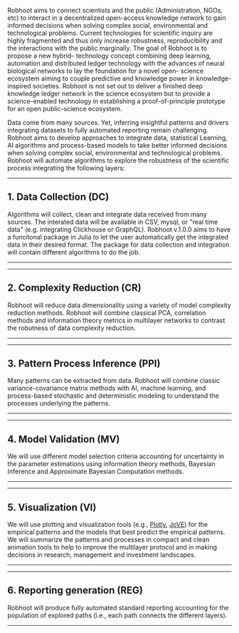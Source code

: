 Robhoot aims to connect scientists and the public (Administration, NGOs, etc) to interact in a decentralized open-access
knowledge network to gain informed decisions when solving complex social, environmental and technological problems. Current technologies for scientific inquiry are highly
fragmented and thus only increase robustness, reproducibility and the interactions with the public marginally. The goal of Robhoot is to propose a new hybrid-
technology concept combining deep learning, automation and distributed ledger technology with the advances of neural biological networks to lay the foundation for a novel open-
science ecosystem aiming to couple predictive and knowledge power in knowledge-inspired societies. Robhoot is not set out to deliver a finished deep knowledge ledger
network in the science ecosystem but to provide a science-enabled technology in establishing a proof-of-principle prototype for an open public-science ecosystem.

Data come from many sources. Yet, inferring insightful patterns and drivers integrating datasets to fully automated reporting remain challenging. 
Robhoot aims to develop approaches to integrate data, statistical Learning, AI algorithms and process-based models to take better informed decisions when solving complex social, environmental and technological problems. Robhoot will automate algorithms to explore the robustness of the scientific process integrating the following layers:

______________________________________________________________________________________________________________________________________________________________________________________
## 1. Data Collection (DC)

Algorithms will collect, clean and integrate data received from many sources. The interated data will be available in CSV, mysql, or "real time data" (e.g. integrating Clickhouse or GraphQL). Robhoot v.1.0.0 aims to have a funcitonal package in Julia to let the user automatically get the integrated data in their desired format. The package for data collection and integration will contain different algorithms to do the job.
______________________________________________________________________________________________________________________________________________________________________________________

______________________________________________________________________________________________________________________________________________________________________________________
## 2. Complexity Reduction (CR)

Robhoot will reduce data dimensionality using a variety of model complexity reduction methods. Robhoot will combine classical PCA, correlation methods and information theory metrics in multilayer networks to contrast the robutness of data complexity reduction.
______________________________________________________________________________________________________________________________________________________________________________________

___________________________________________________________________________________________________________________________________________________________________________________
## 3. Pattern Process Inference (PPI)

Many patterns can be extracted from data. Robhoot will combine classic variance-covariance matrix methods with AI, machine learning, and process-based stochastic and deterministic modeling to understand the processes underlying the patterns.
___________________________________________________________________________________________________________________________________________________________________________________

_____________________________________________________________________________________________________________________________________________________________________________________
## 4. Model Validation (MV)

We will use different model selection criteria accounting for uncertainty in the parameter estimations using information theory methods, Bayesian Inference and Approximate Bayesian Computation methods. 
_____________________________________________________________________________________________________________________________________________________________________________________

_______________________________________________________________________________________________________________________________________________________________________________________
## 5. Visualization (VI)

We will use plotting and visualization tools (e.g., [Plotly](https://plot.ly/), [JoVE](https://www.jove.com/visualize)) for the empirical patterns and the models that best predict the empirical patterns. We will summarize the patterns and processes in compact and clean animation tools to help to improve the multilayer protocol and in making decisions in research, management and investment landscapes.
_______________________________________________________________________________________________________________________________________________________________________________________

_______________________________________________________________________________________________________________________________________________________________________________________
## 6. Reporting generation (REG)

Robhoot will produce fully automated standard reporting accounting for the population of explored paths (i.e., each path connects the different layers).
_______________________________________________________________________________________________________________________________________________________________________________________
